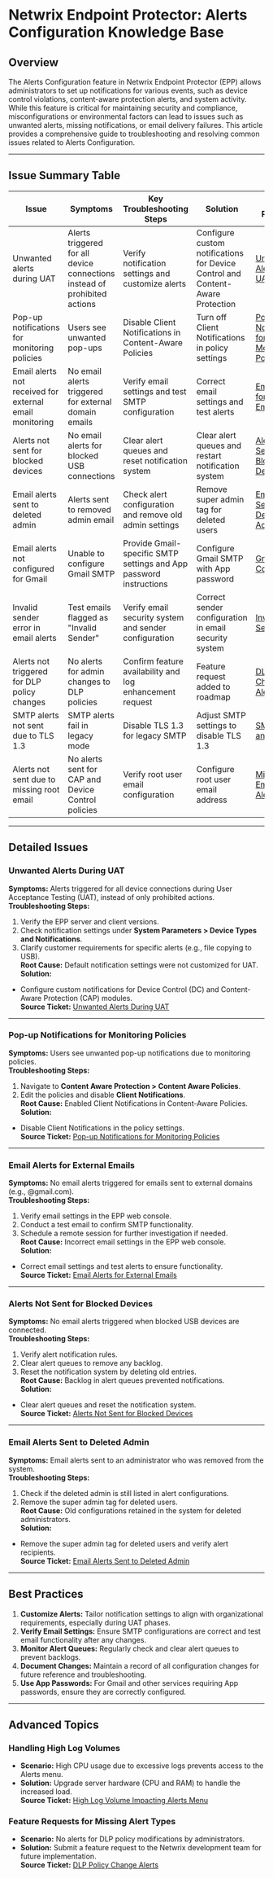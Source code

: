 # Netwrix Endpoint Protector: Alerts Configuration Knowledge Base

## Overview
The Alerts Configuration feature in Netwrix Endpoint Protector (EPP) allows administrators to set up notifications for various events, such as device control violations, content-aware protection alerts, and system activity. While this feature is critical for maintaining security and compliance, misconfigurations or environmental factors can lead to issues such as unwanted alerts, missing notifications, or email delivery failures. This article provides a comprehensive guide to troubleshooting and resolving common issues related to Alerts Configuration.

---

## Issue Summary Table

| Issue | Symptoms | Key Troubleshooting Steps | Solution | Case Reference |
|-------|----------|---------------------------|----------|----------------|
| Unwanted alerts during UAT | Alerts triggered for all device connections instead of prohibited actions | Verify notification settings and customize alerts | Configure custom notifications for Device Control and Content-Aware Protection | [Unwanted Alerts During UAT](https://nwxcorp.lightning.force.com/lightning/r/Case/500Qk00000BhcIFIAZ/view) |
| Pop-up notifications for monitoring policies | Users see unwanted pop-ups | Disable Client Notifications in Content-Aware Policies | Turn off Client Notifications in policy settings | [Pop-up Notifications for Monitoring Policies](https://nwxcorp.lightning.force.com/lightning/r/Case/500Qk00000Bm0sGIAR/view) |
| Email alerts not received for external email monitoring | No email alerts triggered for external domain emails | Verify email settings and test SMTP configuration | Correct email settings and test alerts | [Email Alerts for External Emails](https://nwxcorp.lightning.force.com/lightning/r/Case/500Qk00000BmsvpIAB/view) |
| Alerts not sent for blocked devices | No email alerts for blocked USB connections | Clear alert queues and reset notification system | Clear alert queues and restart notification system | [Alerts Not Sent for Blocked Devices](https://nwxcorp.lightning.force.com/lightning/r/Case/500Qk00000Bq3l3IAB/view) |
| Email alerts sent to deleted admin | Alerts sent to removed admin email | Check alert configuration and remove old admin settings | Remove super admin tag for deleted users | [Email Alerts Sent to Deleted Admin](https://nwxcorp.lightning.force.com/lightning/r/Case/500Qk00000BQ6EjIAL/view) |
| Email alerts not configured for Gmail | Unable to configure Gmail SMTP | Provide Gmail-specific SMTP settings and App password instructions | Configure Gmail SMTP with App password | [Gmail SMTP Configuration](https://nwxcorp.lightning.force.com/lightning/r/Case/500Qk00000C7TzFIAV/view) |
| Invalid sender error in email alerts | Test emails flagged as "Invalid Sender" | Verify email security system and sender configuration | Correct sender configuration in email security system | [Invalid Sender Error](https://nwxcorp.lightning.force.com/lightning/r/Case/500Qk00000C862yIAB/view) |
| Alerts not triggered for DLP policy changes | No alerts for admin changes to DLP policies | Confirm feature availability and log enhancement request | Feature request added to roadmap | [DLP Policy Change Alerts](https://nwxcorp.lightning.force.com/lightning/r/Case/500Qk00000E5GIiIAN/view) |
| SMTP alerts not sent due to TLS 1.3 | SMTP alerts fail in legacy mode | Disable TLS 1.3 for legacy SMTP | Adjust SMTP settings to disable TLS 1.3 | [SMTP Alerts and TLS 1.3](https://nwxcorp.lightning.force.com/lightning/r/Case/500Qk00000CPonVIAT/view) |
| Alerts not sent due to missing root email | No alerts sent for CAP and Device Control policies | Verify root user email configuration | Configure root user email address | [Missing Root Email for Alerts](https://nwxcorp.lightning.force.com/lightning/r/Case/500Qk00000LIkQ5IAL/view) |

---

## Detailed Issues

### Unwanted Alerts During UAT
**Symptoms:** Alerts triggered for all device connections during User Acceptance Testing (UAT), instead of only prohibited actions.  
**Troubleshooting Steps:**
1. Verify the EPP server and client versions.
2. Check notification settings under **System Parameters > Device Types and Notifications**.
3. Clarify customer requirements for specific alerts (e.g., file copying to USB).  
**Root Cause:** Default notification settings were not customized for UAT.  
**Solution:**  
- Configure custom notifications for Device Control (DC) and Content-Aware Protection (CAP) modules.  
**Source Ticket:** [Unwanted Alerts During UAT](https://nwxcorp.lightning.force.com/lightning/r/Case/500Qk00000BhcIFIAZ/view)

---

### Pop-up Notifications for Monitoring Policies
**Symptoms:** Users see unwanted pop-up notifications due to monitoring policies.  
**Troubleshooting Steps:**
1. Navigate to **Content Aware Protection > Content Aware Policies**.
2. Edit the policies and disable **Client Notifications**.  
**Root Cause:** Enabled Client Notifications in Content-Aware Policies.  
**Solution:**  
- Disable Client Notifications in the policy settings.  
**Source Ticket:** [Pop-up Notifications for Monitoring Policies](https://nwxcorp.lightning.force.com/lightning/r/Case/500Qk00000Bm0sGIAR/view)

---

### Email Alerts for External Emails
**Symptoms:** No email alerts triggered for emails sent to external domains (e.g., @gmail.com).  
**Troubleshooting Steps:**
1. Verify email settings in the EPP web console.
2. Conduct a test email to confirm SMTP functionality.
3. Schedule a remote session for further investigation if needed.  
**Root Cause:** Incorrect email settings in the EPP web console.  
**Solution:**  
- Correct email settings and test alerts to ensure functionality.  
**Source Ticket:** [Email Alerts for External Emails](https://nwxcorp.lightning.force.com/lightning/r/Case/500Qk00000BmsvpIAB/view)

---

### Alerts Not Sent for Blocked Devices
**Symptoms:** No email alerts triggered when blocked USB devices are connected.  
**Troubleshooting Steps:**
1. Verify alert notification rules.
2. Clear alert queues to remove any backlog.
3. Reset the notification system by deleting old entries.  
**Root Cause:** Backlog in alert queues prevented notifications.  
**Solution:**  
- Clear alert queues and reset the notification system.  
**Source Ticket:** [Alerts Not Sent for Blocked Devices](https://nwxcorp.lightning.force.com/lightning/r/Case/500Qk00000Bq3l3IAB/view)

---

### Email Alerts Sent to Deleted Admin
**Symptoms:** Email alerts sent to an administrator who was removed from the system.  
**Troubleshooting Steps:**
1. Check if the deleted admin is still listed in alert configurations.
2. Remove the super admin tag for deleted users.  
**Root Cause:** Old configurations retained in the system for deleted administrators.  
**Solution:**  
- Remove the super admin tag for deleted users and verify alert recipients.  
**Source Ticket:** [Email Alerts Sent to Deleted Admin](https://nwxcorp.lightning.force.com/lightning/r/Case/500Qk00000BQ6EjIAL/view)

---

## Best Practices
1. **Customize Alerts:** Tailor notification settings to align with organizational requirements, especially during UAT phases.
2. **Verify Email Settings:** Ensure SMTP configurations are correct and test email functionality after any changes.
3. **Monitor Alert Queues:** Regularly check and clear alert queues to prevent backlogs.
4. **Document Changes:** Maintain a record of all configuration changes for future reference and troubleshooting.
5. **Use App Passwords:** For Gmail and other services requiring App passwords, ensure they are correctly configured.

---

## Advanced Topics

### Handling High Log Volumes
- **Scenario:** High CPU usage due to excessive logs prevents access to the Alerts menu.  
- **Solution:** Upgrade server hardware (CPU and RAM) to handle the increased load.  
**Source Ticket:** [High Log Volume Impacting Alerts Menu](https://nwxcorp.lightning.force.com/lightning/r/Case/500Qk00000NgOOtIAN/view)

### Feature Requests for Missing Alert Types
- **Scenario:** No alerts for DLP policy modifications by administrators.  
- **Solution:** Submit a feature request to the Netwrix development team for future implementation.  
**Source Ticket:** [DLP Policy Change Alerts](https://nwxcorp.lightning.force.com/lightning/r/Case/500Qk00000E5GIiIAN/view)